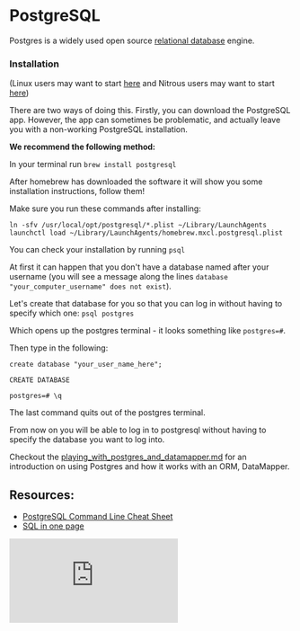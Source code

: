 # PostgreSQL

Postgres is a widely used open source [relational database](http://en.wikipedia.org/wiki/Relational_database) engine.

### Installation

(Linux users may want to start [here](postgres_linux.md) and Nitrous users may want to start [here](postgres_nitrous.md))

There are two ways of doing this. Firstly, you can download the PostgreSQL app. However, the app can sometimes be problematic, and actually leave you with a non-working PostgreSQL installation.

**We recommend the following method:**

In your terminal run `brew install postgresql`

After homebrew has downloaded the software it will show you some installation instructions, follow them!

Make sure you run these commands after installing:

```shell
ln -sfv /usr/local/opt/postgresql/*.plist ~/Library/LaunchAgents
launchctl load ~/Library/LaunchAgents/homebrew.mxcl.postgresql.plist
```

You can check your installation by running `psql`

At first it can happen that you don't have a database named after your username (you will see a message along the lines `database "your_computer_username" does not exist`).

Let's create that database for you so that you can log in without having to specify which one: `psql postgres`

Which opens up the postgres terminal - it looks something like `postgres=#`.

Then type in the following:

```
create database "your_user_name_here";

CREATE DATABASE

postgres=# \q
```
The last command quits out of the postgres terminal.

From now on you will be able to log in to postgresql without having to specify the database you want to log into.

Checkout the [playing_with_postgres_and_datamapper.md](https://github.com/makersacademy/course/blob/master/pills/playing_with_postgres_and_datamapper.md) for an introduction on using Postgres and how it works with an ORM, DataMapper.

Resources:
---------

* [PostgreSQL Command Line Cheat Sheet](http://blog.jasonmeridth.com/posts/postgresql-command-line-cheat-sheet/)
* [SQL in one page](http://www.cheat-sheets.org/sites/sql.su/)


![Tracking pixel](https://githubanalytics.herokuapp.com/course/pills/postgres.md)
